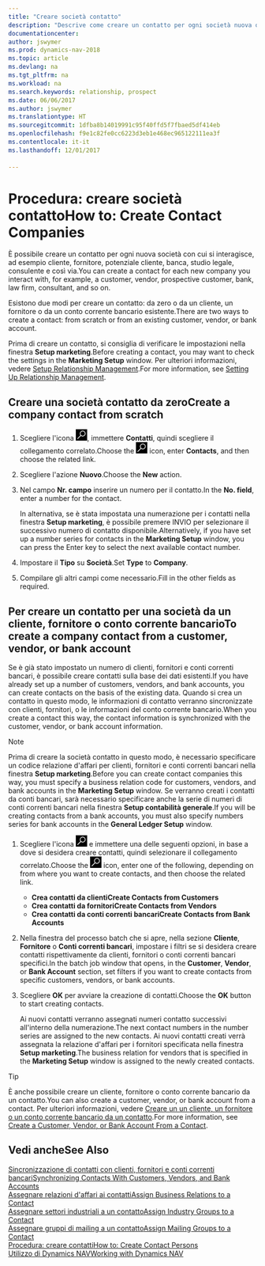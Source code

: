 ```yaml
---
title: "Creare società contatto"
description: "Descrive come creare un contatto per ogni società nuova o potenziale con cui si interagisce o si hanno relazioni."
documentationcenter: 
author: jswymer
ms.prod: dynamics-nav-2018
ms.topic: article
ms.devlang: na
ms.tgt_pltfrm: na
ms.workload: na
ms.search.keywords: relationship, prospect
ms.date: 06/06/2017
ms.author: jswymer
ms.translationtype: HT
ms.sourcegitcommit: 1dfba8b14019991c95f40ffd5f7fbaed5df414eb
ms.openlocfilehash: f9e1c82fe0cc6223d3eb1e468ec965122111ea3f
ms.contentlocale: it-it
ms.lasthandoff: 12/01/2017

---
```

# <a name="how-to-create-contact-companies"></a><span data-ttu-id="83857-103">Procedura: creare società contatto</span><span class="sxs-lookup"><span data-stu-id="83857-103">How to: Create Contact Companies</span></span>
<span data-ttu-id="83857-104">È possibile creare un contatto per ogni nuova società con cui si interagisce, ad esempio cliente, fornitore, potenziale cliente, banca, studio legale, consulente e così via.</span><span class="sxs-lookup"><span data-stu-id="83857-104">You can create a contact for each new company you interact with, for example, a customer, vendor, prospective customer, bank, law firm, consultant, and so on.</span></span>

<span data-ttu-id="83857-105">Esistono due modi per creare un contatto: da zero o da un cliente, un fornitore o da un conto corrente bancario esistente.</span><span class="sxs-lookup"><span data-stu-id="83857-105">There are two ways to create a contact: from scratch or from an existing customer, vendor, or bank account.</span></span>

<span data-ttu-id="83857-106">Prima di creare un contatto, si consiglia di verificare le impostazioni nella finestra **Setup marketing**.</span><span class="sxs-lookup"><span data-stu-id="83857-106">Before creating a contact, you may want to check the settings in the **Marketing Setup** window.</span></span> <span data-ttu-id="83857-107">Per ulteriori informazioni, vedere [Setup Relationship Management](marketing-setup-marketing.md).</span><span class="sxs-lookup"><span data-stu-id="83857-107">For more information, see [Setting Up Relationship Management](marketing-setup-marketing.md).</span></span>

## <a name="create-a-company-contact-from-scratch"></a><span data-ttu-id="83857-108">Creare una società contatto da zero</span><span class="sxs-lookup"><span data-stu-id="83857-108">Create a company contact from scratch</span></span>
1. <span data-ttu-id="83857-109">Scegliere l'icona ![Cerca pagina o report](media/ui-search/search_small.png "icona Cerca pagina o report"), immettere **Contatti**, quindi scegliere il collegamento correlato.</span><span class="sxs-lookup"><span data-stu-id="83857-109">Choose the ![Search for Page or Report](media/ui-search/search_small.png "Search for Page or Report icon") icon, enter **Contacts**, and then choose the related link.</span></span>
2. <span data-ttu-id="83857-110">Scegliere l'azione **Nuovo**.</span><span class="sxs-lookup"><span data-stu-id="83857-110">Choose the **New** action.</span></span>
3. <span data-ttu-id="83857-111">Nel campo **Nr. campo** inserire un numero per il contatto.</span><span class="sxs-lookup"><span data-stu-id="83857-111">In the **No. field**, enter a number for the contact.</span></span>

    <span data-ttu-id="83857-112">In alternativa, se è stata impostata una numerazione per i contatti nella finestra **Setup marketing**, è possibile premere INVIO per selezionare il successivo numero di contatto disponibile.</span><span class="sxs-lookup"><span data-stu-id="83857-112">Alternatively, if you have set up a number series for contacts in the **Marketing Setup** window, you can press the Enter key to select the next available contact number.</span></span>  
4. <span data-ttu-id="83857-113">Impostare il **Tipo** su **Società**.</span><span class="sxs-lookup"><span data-stu-id="83857-113">Set **Type** to **Company**.</span></span>
5. <span data-ttu-id="83857-114">Compilare gli altri campi come necessario.</span><span class="sxs-lookup"><span data-stu-id="83857-114">Fill in the other fields as required.</span></span>

## <a name="to-create-a-company-contact-from-a-customer-vendor-or-bank-account"></a><span data-ttu-id="83857-115">Per creare un contatto per una società da un cliente, fornitore o conto corrente bancario</span><span class="sxs-lookup"><span data-stu-id="83857-115">To create a company contact from a customer, vendor, or bank account</span></span>
<span data-ttu-id="83857-116">Se è già stato impostato un numero di clienti, fornitori e conti correnti bancari, è possibile creare contatti sulla base dei dati esistenti.</span><span class="sxs-lookup"><span data-stu-id="83857-116">If you have already set up a number of customers, vendors, and bank accounts, you can create contacts on the basis of the existing data.</span></span> <span data-ttu-id="83857-117">Quando si crea un contatto in questo modo, le informazioni di contatto verranno sincronizzate con clienti, fornitori, o le informazioni del conto corrente bancario.</span><span class="sxs-lookup"><span data-stu-id="83857-117">When you create a contact this way, the contact information is synchronized with the customer, vendor, or bank account information.</span></span>

> [!NOTE]  
>   <span data-ttu-id="83857-118">Prima di creare la società contatto in questo modo, è necessario specificare un codice relazione d'affari per clienti, fornitori e conti correnti bancari nella finestra **Setup marketing**.</span><span class="sxs-lookup"><span data-stu-id="83857-118">Before you can create contact companies this way, you must specify a business relation code for customers, vendors, and bank accounts in the **Marketing Setup** window.</span></span> <span data-ttu-id="83857-119">Se verranno creati i contatti da conti bancari, sarà necessario specificare anche la serie di numeri di conti correnti bancari nella finestra **Setup contabilità generale**.</span><span class="sxs-lookup"><span data-stu-id="83857-119">If you will be creating contacts from a bank accounts, you must also specify numbers series for bank accounts in the **General Ledger Setup** window.</span></span>

1. <span data-ttu-id="83857-120">Scegliere l'icona ![Cerca pagina o report](media/ui-search/search_small.png "icona Cerca pagina o report") e immettere una delle seguenti opzioni, in base a dove si desidera creare contatti, quindi selezionare il collegamento correlato.</span><span class="sxs-lookup"><span data-stu-id="83857-120">Choose the ![Search for Page or Report](media/ui-search/search_small.png "Search for Page or Report icon") icon, enter one of the following, depending on from where you want to create contacts, and then choose the related link.</span></span>
   * <span data-ttu-id="83857-121">**Crea contatti da clienti**</span><span class="sxs-lookup"><span data-stu-id="83857-121">**Create Contacts from Customers**</span></span>
   * <span data-ttu-id="83857-122">**Crea contatti da fornitori**</span><span class="sxs-lookup"><span data-stu-id="83857-122">**Create Contacts from Vendors**</span></span>
   * <span data-ttu-id="83857-123">**Crea contatti da conti correnti bancari**</span><span class="sxs-lookup"><span data-stu-id="83857-123">**Create Contacts from Bank Accounts**</span></span>
2. <span data-ttu-id="83857-124">Nella finestra del processo batch che si apre, nella sezione **Cliente**, **Fornitore** o **Conti correnti bancari**, impostare i filtri se si desidera creare contatti rispettivamente da clienti, fornitori o conti correnti bancari specifici.</span><span class="sxs-lookup"><span data-stu-id="83857-124">In the batch job window that opens, in the **Customer**, **Vendor**, or **Bank Account** section, set filters if you want to create contacts from specific customers, vendors, or bank accounts.</span></span>
3. <span data-ttu-id="83857-125">Scegliere **OK** per avviare la creazione di contatti.</span><span class="sxs-lookup"><span data-stu-id="83857-125">Choose the **OK** button to start creating contacts.</span></span>

    <span data-ttu-id="83857-126">Ai nuovi contatti verranno assegnati numeri contatto successivi all'interno della numerazione.</span><span class="sxs-lookup"><span data-stu-id="83857-126">The next contact numbers in the number series are assigned to the new contacts.</span></span> <span data-ttu-id="83857-127">Ai nuovi contatti creati verrà assegnata la relazione d'affari per i fornitori specificata nella finestra **Setup marketing**.</span><span class="sxs-lookup"><span data-stu-id="83857-127">The business relation for vendors that is specified in the **Marketing Setup** window is assigned to the newly created contacts.</span></span>

> [!TIP]  
>   <span data-ttu-id="83857-128">È anche possibile creare un cliente, fornitore o conto corrente bancario da un contatto.</span><span class="sxs-lookup"><span data-stu-id="83857-128">You can also create a customer, vendor, or bank account from a contact.</span></span> <span data-ttu-id="83857-129">Per ulteriori informazioni, vedere [Creare un un cliente, un fornitore o un conto corrente bancario da un contatto](marketing-how-create-contacts-new-customers-vendors-bank-accounts.md).</span><span class="sxs-lookup"><span data-stu-id="83857-129">For more information, see [Create a Customer, Vendor, or Bank Account From a Contact](marketing-how-create-contacts-new-customers-vendors-bank-accounts.md).</span></span>

## <a name="see-also"></a><span data-ttu-id="83857-130">Vedi anche</span><span class="sxs-lookup"><span data-stu-id="83857-130">See Also</span></span>
[<span data-ttu-id="83857-131">Sincronizzazione di contatti con clienti, fornitori e conti correnti bancari</span><span class="sxs-lookup"><span data-stu-id="83857-131">Synchronizing Contacts With Customers, Vendors, and Bank Accounts</span></span>](marketing-synchronize-contacts-customers-vendors-bank-accounts.md)  
[<span data-ttu-id="83857-132">Assegnare relazioni d'affari ai contatti</span><span class="sxs-lookup"><span data-stu-id="83857-132">Assign Business Relations to a Contact</span></span>](marketing-business-relations.md#AssignBusRelContact)  
[<span data-ttu-id="83857-133">Assegnare settori industriali a un contatto</span><span class="sxs-lookup"><span data-stu-id="83857-133">Assign Industry Groups to a Contact</span></span>](marketing-industry-groups.md#AssignIndustryGroupContact)  
[<span data-ttu-id="83857-134">Assegnare gruppi di mailing a un contatto</span><span class="sxs-lookup"><span data-stu-id="83857-134">Assign Mailing Groups to a Contact</span></span>](marketing-mailing-groups.md#AssignMailGroupContact)  
[<span data-ttu-id="83857-135">Procedura: creare contatti</span><span class="sxs-lookup"><span data-stu-id="83857-135">How to: Create Contact Persons</span></span>](marketing-create-contact-persons.md)  
[<span data-ttu-id="83857-136">Utilizzo di Dynamics NAV</span><span class="sxs-lookup"><span data-stu-id="83857-136">Working with Dynamics NAV</span></span>](ui-work-product.md)

